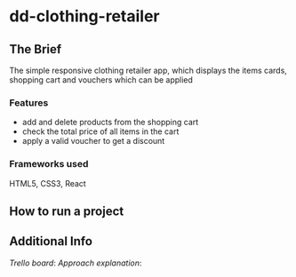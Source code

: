 # dd-clothing-retailer

## The Brief
The simple responsive clothing retailer app, which displays the items cards, shopping cart and vouchers which can be applied
### Features
- add and delete products from the shopping cart
- check the total price of all items in the cart
- apply a valid voucher to get a discount

### Frameworks used
HTML5, CSS3, React

## How to run a project

## Additional Info
*Trello board*:
*Approach explanation*: 



